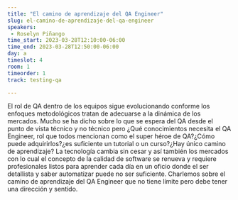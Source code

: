 ```yaml
---
title: "El camino de aprendizaje del QA Engineer"
slug: el-camino-de-aprendizaje-del-qa-engineer
speakers:
 - Roselyn Piñango
time_start: 2023-03-28T12:10:00-06:00
time_end: 2023-03-28T12:50:00-06:00
day: a
timeslot: 4
room: 1
timeorder: 1
track: testing-qa

---
```


El rol de QA dentro de los equipos sigue evolucionando conforme los enfoques metodológicos tratan de adecuarse a la dinámica de los mercados. Mucho se ha dicho sobre lo que se espera del QA desde el punto de vista técnico y no técnico pero ¿Qué conocimientos necesita el QA Engineer, rol que todos mencionan como el super héroe de QA?¿Cómo puede adquirirlos?¿es suficiente un tutorial o un curso?¿Hay único camino de aprendizaje?
La tecnología cambia sin cesar y así también los mercados con lo cual el concepto de la calidad de software se renueva y requiere profesionales listos para aprender cada día en un oficio donde el ser detallista y saber automatizar puede no ser suficiente. Charlemos sobre el camino de aprendizaje del QA Engineer que no tiene límite pero debe tener una dirección y sentido.